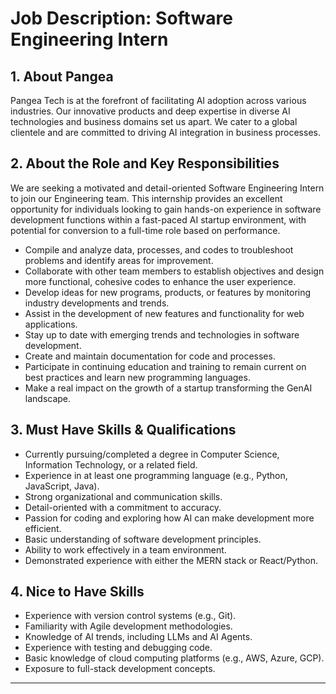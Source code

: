 # Job Description: Software Engineering Intern

## 1. About Pangea
Pangea Tech is at the forefront of facilitating AI adoption across various industries. Our innovative products and deep expertise in diverse AI technologies and business domains set us apart. We cater to a global clientele and are committed to driving AI integration in business processes.

## 2. About the Role and Key Responsibilities
We are seeking a motivated and detail-oriented Software Engineering Intern to join our Engineering team. This internship provides an excellent opportunity for individuals looking to gain hands-on experience in software development functions within a fast-paced AI startup environment, with potential for conversion to a full-time role based on performance.

*   Compile and analyze data, processes, and codes to troubleshoot problems and identify areas for improvement.
*   Collaborate with other team members to establish objectives and design more functional, cohesive codes to enhance the user experience.
*   Develop ideas for new programs, products, or features by monitoring industry developments and trends.
*   Assist in the development of new features and functionality for web applications.
*   Stay up to date with emerging trends and technologies in software development.
*   Create and maintain documentation for code and processes.
*   Participate in continuing education and training to remain current on best practices and learn new programming languages.
*   Make a real impact on the growth of a startup transforming the GenAI landscape.

## 3. Must Have Skills & Qualifications
*   Currently pursuing/completed a degree in Computer Science, Information Technology, or a related field.
*   Experience in at least one programming language (e.g., Python, JavaScript, Java).
*   Strong organizational and communication skills.
*   Detail-oriented with a commitment to accuracy.
*   Passion for coding and exploring how AI can make development more efficient.
*   Basic understanding of software development principles.
*   Ability to work effectively in a team environment.
*   Demonstrated experience with either the MERN stack or React/Python.

## 4. Nice to Have Skills
*   Experience with version control systems (e.g., Git).
*   Familiarity with Agile development methodologies.
*   Knowledge of AI trends, including LLMs and AI Agents.
*   Experience with testing and debugging code.
*   Basic knowledge of cloud computing platforms (e.g., AWS, Azure, GCP).
*   Exposure to full-stack development concepts.

---